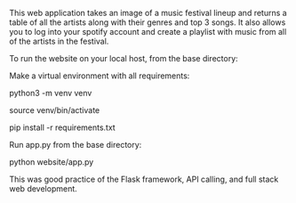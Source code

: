 This web application takes an image of a music festival lineup and returns a table of all the artists along with their genres and top 3 songs. It also allows you to log into your spotify account and create a playlist with music from all of the artists in the festival.


To run the website on your local host, from the base directory:

Make a virtual environment with all requirements:

python3 -m venv venv

source venv/bin/activate

pip install -r requirements.txt


Run app.py from the base directory:

python website/app.py


This was good practice of the Flask framework, API calling, and full stack web development.
